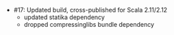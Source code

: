 * #17: Updated build, cross-published for Scala 2.11/2.12
  + updated statika dependency
  + dropped compressinglibs bundle dependency
